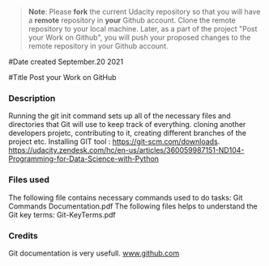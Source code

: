 >**Note**: Please **fork** the current Udacity repository so that you will have a **remote** repository in **your** Github account. Clone the remote repository to your local machine. Later, as a part of the project "Post your Work on Github", you will push your proposed changes to the remote repository in your Github account.

#Date created
September.20 2021

#Title
Post your Work on GitHub

### Description
Running the git init command sets up all of the necessary files and directories that Git will use to keep track of everything. 
cloning another developers projetc, contributing to it, creating different branches of the project etc.
Installing GIT tool : https://git-scm.com/downloads.
https://udacity.zendesk.com/hc/en-us/articles/360059987151-ND104-Programming-for-Data-Science-with-Python

### Files used
The following file contains necessary commands used to do tasks:
Git Commands Documentation.pdf
The following files helps to understand the Git key terms:
Git-KeyTerms.pdf

### Credits
Git documentation is very usefull.
www.github.com

